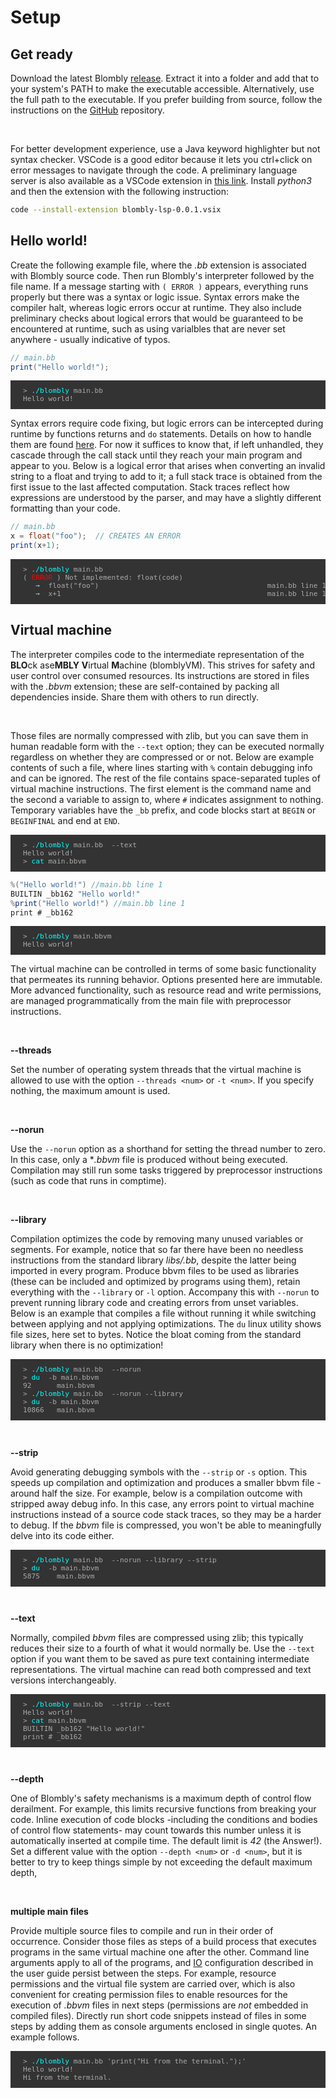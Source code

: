 # Setup

## Get ready

Download the latest Blombly [release](https://github.com/maniospas/Blombly/releases/latest). Extract it into a folder
and add that to your system's PATH to make the executable accessible. 
Alternatively, use the full path to the executable. 
If you prefer building from source, follow the instructions on the
[GitHub](https://github.com/maniospas/Blombly) repository.

<br>

For better development experience, use a Java keyword highlighter but not syntax checker. 
VSCode is a good editor because it lets you ctrl+click on
error messages to navigate through the code. A preliminary language server is also available as a VSCode extension
in [this link](https://github.com/maniospas/Blombly/raw/refs/heads/main/blombly-lsp/blombly-lsp-0.0.1.vsix).
Install *python3* and then the extension with the following instruction:

```bash
code --install-extension blombly-lsp-0.0.1.vsix
```

## Hello world!

Create the following example file, where the *.bb* extension is associated with Blombly source code.
Then run Blombly's interpreter followed by the file name.
If a message starting with `( ERROR )` appears, everything runs properly but there was a syntax or logic issue.
Syntax errors make the compiler halt, whereas logic errors occur at runtime. 
They also include preliminary checks about logical errors that would be guaranteed to be encountered at runtime,
such as using varialbles that are never set anywhere - usually indicative of typos.

```java
// main.bb
print("Hello world!");
```

<pre style="font-size: 80%;background-color: #333; color: #AAA; padding: 10px 20px;">
> <span style="color: cyan;">./blombly</span> main.bb
Hello world!
</pre>


Syntax errors require code fixing, but logic errors can be intercepted 
during runtime by functions returns and `do` statements. Details on how to handle 
them are found [here](advanced/try.md). For now it suffices to know
that, if left unhandled, they  cascade through the call stack until they reach your main program and appear to you. 
Below is a logical error that arises when converting an invalid string to a float and trying to add to it;
a full stack trace is obtained from the first issue to the 
last affected computation. Stack traces reflect how expressions are understood by the parser, 
and may have a slightly different formatting than your code.


```java
// main.bb
x = float("foo");  // CREATES AN ERROR
print(x+1);
```

<pre style="font-size: 80%;background-color: #333; color: #AAA; padding: 10px 20px; overflow-x: auto;">
> <span style="color: cyan;">./blombly</span> main.bb
(<span style="color: red;"> ERROR </span>) Not implemented: float(code)
   <span style="color: lightblue;">→</span>  float("foo")                                        main.bb line 1
   <span style="color: lightblue;">→</span>  x+1                                                 main.bb line 1
</pre>



## Virtual machine

The interpreter compiles code to the intermediate representation of the
**BLO**ck ase**MBLY** **V**irtual **M**achine (blomblyVM). This strives for
safety and user control over consumed resources. Its instructions are stored 
in files with the *.bbvm* extension; these are self-contained by packing all 
dependencies inside. Share them with others to run directly. 

<br>

Those files are normally compressed with zlib, but you can save them in human
readable form with the `--text` option; they can be executed normally regardless
on whether they are compressed or or not.
Below are example contents of such a file, where lines starting with `%` contain
debugging info and can be ignored. The rest of the file contains space-separated 
tuples of virtual machine instructions. The first element is the command name and the
second a variable to assign to, where `#` indicates
assignment to nothing. Temporary variables have the `_bb` prefix,
and code blocks start at `BEGIN` or `BEGINFINAL` and end at `END`.


<pre style="font-size: 80%;background-color: #333; color: #AAA; padding: 10px 20px;">
> <span style="color: cyan;">./blombly</span> main.bb  --text
Hello world!
> <span style="color: cyan;">cat</span> main.bbvm
</pre>

```java
%("Hello world!") //main.bb line 1
BUILTIN _bb162 "Hello world!"
%print("Hello world!") //main.bb line 1
print # _bb162
```

<pre style="font-size: 80%;background-color: #333; color: #AAA; padding: 10px 20px;">
> <span style="color: cyan;">./blombly</span> main.bbvm
Hello world!
</pre>

The virtual machine can be controlled in terms of some basic functionality that
permeates its running behavior. Options presented here are immutable.
More advanced functionality, such as resource read and write permissions, are managed
programmatically from the main file with preprocessor instructions.

<br>

**--threads**

Set the number of operating system threads that the virtual machine
is allowed to use with the option `--threads <num>` or `-t <num>`.
If you specify nothing, the maximum amount is used. 

<br>

**--norun**

Use the `--norun` option as a shorthand for setting the thread number to zero. 
In this case, only a **.bbvm* file is produced without being executed. 
Compilation may still run some tasks triggered by preprocessor instructions 
(such as code that runs in comptime).

<br>

**--library**

Compilation optimizes the code by removing many unused variables or segments.
For example, notice that so far there have been no needless instructions
from the standard library *libs/.bb*, despite the latter being
imported in every program. Produce bbvm files
to be used as libraries (these can be included and optimized by programs using them),
retain everything with the `--library` or `-l` option. Accompany this
with `--norun` to prevent running library code and creating errors from unset
variables.
Below is an example that compiles a file without running it while switching
between applying and not applying optimizations. The `du` linux
utility shows file sizes, here set to bytes. 
Notice the bloat coming from the standard library when there is no optimization!


<pre style="font-size: 80%;background-color: #333; color: #AAA; padding: 10px 20px;">
> <span style="color: cyan;">./blombly</span> main.bb  --norun
> <span style="color: cyan;">du</span>  -b main.bbvm
92      main.bbvm
> <span style="color: cyan;">./blombly</span> main.bb  --norun --library
> <span style="color: cyan;">du</span>  -b main.bbvm
10866   main.bbvm
</pre>

<br>

**--strip**

Avoid generating debugging symbols with the `--strip` or `-s` option.
This speeds up compilation and optimization and produces a smaller bbvm file - around 
half the size. For example, below is a compilation outcome
with stripped away debug info. In this case, any errors point to virtual machine instructions
instead of a source code stack traces, so they may be a harder to debug.
If the *bbvm* file is compressed, you won't be able to meaningfully delve into
its code either.

<pre style="font-size: 80%;background-color: #333; color: #AAA; padding: 10px 20px;">
> <span style="color: cyan;">./blombly</span> main.bb  --norun --library --strip
> <span style="color: cyan;">du</span>  -b main.bbvm
5875    main.bbvm
</pre>

<br>


**--text**

Normally, compiled *bbvm* files are compressed using zlib; this typically reduces their
size to a fourth of what it would normally be. Use the `--text` option
if you want them to be saved as pure text containing intermediate representations. 
The virtual machine can read both compressed and text versions interchangeably.

<pre style="font-size: 80%;background-color: #333; color: #AAA; padding: 10px 20px;">
> <span style="color: cyan;">./blombly</span> main.bb  --strip --text
Hello world!
> <span style="color: cyan;">cat</span> main.bbvm
BUILTIN _bb162 "Hello world!"
print # _bb162
</pre>

<br>

**--depth**

One of Blombly's safety mechanisms is a maximum depth of control flow derailment.
For example, this limits recursive functions from breaking your code. 
Inline execution of code blocks
-including the conditions and bodies of control flow statements- may count
towards this number unless it is automatically inserted at compile time. 
The default limit is *42* (the Answer!). Set a different value
with the option `--depth <num>` or `-d <num>`, but it is better to 
try to keep things simple by not exceeding the default maximum depth,

<br>

**multiple main files**

Provide multiple source files to compile and run in their order of 
occurrence. Consider those files as steps of a build process that
executes programs in the same virtual machine one after the other.
Command line arguments apply to all of the programs, and [IO](basics/io.md) 
configuration described in the user guide persist between the steps. 
For example, resource permissions and the virtual file system are carried over, 
which is also convenient for creating permission files to enable resources for
the execution of *.bbvm* files in next steps (permissions are *not* embedded in compiled files).
Directly run short code snippets instead of files in some steps
by adding them as console arguments enclosed in single quotes. An example follows.

<pre style="font-size: 80%;background-color: #333; color: #AAA; padding: 10px 20px;">
> <span style="color: cyan;">./blombly</span> main.bb 'print("Hi from the terminal.");'
Hello world!
Hi from the terminal.
</pre>
